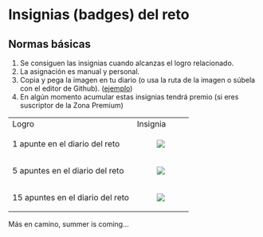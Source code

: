 # Insignias (badges) del reto

## Normas básicas

1.  Se consiguen las insignias cuando alcanzas el logro relacionado.
2.  La asignación es manual y personal.
3.  Copia y pega la imagen en tu diario (o usa la ruta de la imagen o súbela con el editor de Github). ([ejemplo](https://github.com/delineas/programa-en-pantuflas/))
4.  En algún momento acumular estas insignias tendrá premio (si eres suscriptor de la Zona Premium)

<table><tbody><tr><td>Logro</td><td>Insignia</td></tr><tr><td>1 apunte en el diario del reto</td><td><figure class="image"><img src="https://raw.githubusercontent.com/delineas/reto-programa-en-pantuflas/main/badges/programaenpantuflas-pantufla1.png"></figure></td></tr><tr><td>5 apuntes en el diario del reto</td><td><figure class="image"><img src="https://raw.githubusercontent.com/delineas/reto-programa-en-pantuflas/main/badges/programaenpantuflas-pantufla5.png"></figure></td></tr><tr><td>15 apuntes en el diario del reto</td><td><figure class="image"><img src="https://raw.githubusercontent.com/delineas/reto-programa-en-pantuflas/main/badges/programaenpantuflas-pantufla15.png"></figure></td></tr></tbody></table>

Más en camino, summer is coming...
